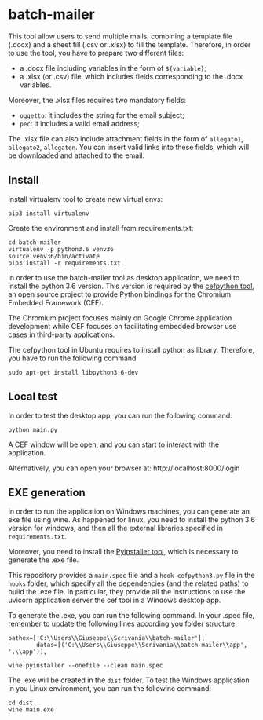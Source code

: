 # batch-mailer
This tool allow users to send multiple mails, combining a template file (.docx) and a sheet fill (.csv or .xlsx) to fill the template. Therefore, in order to use the tool, you have to prepare two different files:

* a .docx file including variables in the form of `${variable}`;
* a .xlsx (or .csv) file, which includes fields corresponding to the .docx variables.

Moreover, the .xlsx files requires two mandatory fields:
* `oggetto`: it includes the string for the email subject;
* `pec`: it includes a vaild email address;

The .xlsx file can also include attachment fields in the form of `allegato1`, `allegato2`, `allegaton`. You can insert valid links into these fields, which will be downloaded and attached to the email.  

## Install
Install virtualenv tool to create new virtual envs:

```
pip3 install virtualenv
```

Create the environment and install from requirements.txt:

```
cd batch-mailer
virtualenv -p python3.6 venv36
source venv36/bin/activate
pip3 install -r requirements.txt
```

In order to use the batch-mailer tool as desktop application, we need to install the python 3.6 version. This version is required by the [cefpython tool](https://github.com/cztomczak/cefpython), an open source project to provide Python bindings for the Chromium Embedded Framework (CEF). 

The Chromium project focuses mainly on Google Chrome application development while CEF focuses on facilitating embedded browser use cases in third-party applications.

The cefpython tool in Ubuntu requires to install python as library. Therefore, you have to run the following command

```
sudo apt-get install libpython3.6-dev
```

## Local test
In order to test the desktop app, you can run the following command:

```
python main.py
```

A CEF window will be open, and you can start to interact with the application.


Alternatively, you can open your browser at: http://localhost:8000/login

## EXE generation
In order to run the application on Windows machines, you can generate an exe file using wine. As happened for linux, you need to install the python 3.6 version for windows, and then all the external libraries specified in `requirements.txt`.

Moreover, you need to install the [Pyinstaller tool](https://pypi.org/project/pyinstaller/), which is necessary to generate the .exe file.

This repository provides a `main.spec` file and a `hook-cefpython3.py` file in the `hooks` folder, which specify all the dependencies (and the related paths) to build the .exe file. In particular, they provide all the instructions to use the uvicorn application server the cef tool in a Windows desktop app.

To generate the .exe, you can run the following command. In your .spec file, remember to update the following lines according you folder structure:

```
pathex=['C:\\Users\\Giuseppe\\Scrivania\\batch-mailer'],
        datas=[('C:\\Users\\Giuseppe\\Scrivania\\batch-mailer\\app', '.\\app')],
```

```
wine pyinstaller --onefile --clean main.spec
```

The .exe will be created in the `dist` folder. To test the Windows application in you Linux environment, you can run the followinc command:

```
cd dist
wine main.exe
```
